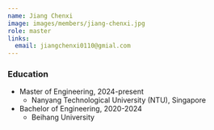 ```yaml
---
name: Jiang Chenxi
image: images/members/jiang-chenxi.jpg
role: master
links:
  email: jiangchenxi0110@gmial.com
---
```


### Education
- Master of Engineering, 2024-present
  - Nanyang Technological University (NTU), Singapore
- Bachelor of Engineering, 2020-2024
  - Beihang University
